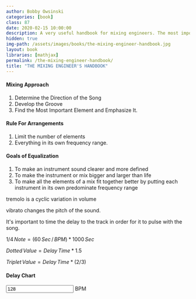 ```yaml
---
author: Bobby Owsinski
categories: [book]
class: 87
date: 2020-02-15 10:00:00
description: A very useful handbook for mixing engineers. The most important learning for me is timing the delay time to the tempo of the track. This in my opinion gives the track a groove that sounds good, so I created a delay time calculator in my notes for the standard 4/4 time signature.
hidden: true
img-path: /assets/images/books/the-mixing-engineer-handbook.jpg
layout: book
libraries: [mathjax]
permalink: /the-mixing-engineer-handbook/
title: "THE MIXING ENGINEER'S HANDBOOK"
---
```

#### Mixing Approach

1. Determine the Direction of the Song
2. Develop the Groove
3. Find the Most Important Element and Emphasize It.

#### Rule For Arrangements

1. Limit the number of elements
2. Everything in its own frequency range.

#### Goals of Equalization

1. To make an instrument sound clearer and more defined
2. To make the instrument or mix bigger and larger than life
3. To make all the elements of a mix fit together better by putting each instrument in its own predominate frequency range

tremolo is a cyclic variation in volume

vibrato changes the pitch of the sound.

It's important to time the delay to the track in order for it to pulse with the song.

$1/4\,Note = (60\,Sec\,/\,BPM) * 1000\,Sec$

$Dotted\,Value = Delay\,Time * 1.5$

$Triplet\,Value = Delay\,Time * (2/3)$

#### Delay Chart

<div class="row">
  <div class="input-field col s6 m6 l6">
    <input value="128" id="bpm" type="number" placeholder="Enter a BPM">
    <label class="active" for="bpm">BPM</label>
  </div>
</div>

<div class="row">
  <table class="striped responsive-table">
    <thead id="table-head"></thead>
    <tbody id="table-body"></tbody>
  </table>
</div>

<script type="text/javascript">
  (function() {
    const INPUT_BPM = document.getElementById("bpm");

    INPUT_BPM.onchange = handleBpmChange;

    setUpTable();

    function calculateDelay() {
      const INPUT_BPM = document.getElementById("bpm");
      const bpm = parseInt(INPUT_BPM.value);
      const SECONDS_IN_A_MINUTE = 60;

      let data = {};
      data["BPM"] = bpm;
      data["1/4 Note"] = SECONDS_IN_A_MINUTE / bpm * 1000;
      data["8th Note"] = data["1/4 Note"] / 2;
      data["16th Note"] = data["8th Note"] / 2;
      data["32nd Note"] = data["16th Note"] / 2;
      data["1/4 Triplet"] = data["1/4 Note"] * (2 / 3);
      data["8th Triplet"] = data["8th Note"] * (2 / 3);
      data["16th Triplet"] = data["16th Note"] * (2 / 3);
      data["Dotted 1/4"] = data["1/4 Note"] * 1.5;
      data["Dotted 8th"] = data["8th Note"] * 1.5;
      data["Dotted 16th"] = data["16th Note"] * 1.5;

      return data;
    }

    function setUpTable() {
      const DELAY_INFO = calculateDelay();

      // Table Head
      const TABLE_HEAD = document.getElementById("table-head");
      if (TABLE_HEAD.rows.length > 0) {
        TABLE_HEAD.deleteRow(0);
      }
      const TABLE_HEAD_ROW_0 = TABLE_HEAD.insertRow(0);
      Object.keys(DELAY_INFO).forEach((headerName, index) => {
        let CELL = TABLE_HEAD_ROW_0.insertCell(index);

        CELL.innerHTML = headerName;
      });

      // Table Body
      const TABLE_BODY = document.getElementById("table-body");
      if (TABLE_BODY.rows.length > 0) {
        TABLE_BODY.deleteRow(0);
      }
      const TABLE_BODY_ROW_0 = TABLE_BODY.insertRow(0);
      Object.values(DELAY_INFO).forEach((delay, index) => {
        let CELL = TABLE_BODY_ROW_0.insertCell(index);

        CELL.innerHTML = Number.isInteger(delay) ? delay : delay.toFixed(3);
      });
    }

    function handleBpmChange(event) {
      setUpTable();
    }
  })();
</script>